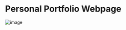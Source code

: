 # Personal Portfolio Webpage

![image](https://github.com/ManojG2405/xyzsdg-jkn/assets/87708446/72a137ae-cc45-4404-92e4-2e488df527ac)
